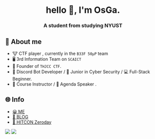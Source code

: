 <h1 align="center">hello 👋, I'm OsGa.</h1>
<h3 align="center">A student from studying NYUST</h3>

## 🐶 About me

- 🐮 CTF player , currently in the `B33F 50μP` team
- 🖥️ 3rd Information Team on `SCAICT`
- 👾 Founder of `THJCC CTF`.
- 🤖 Discord Bot Developer / 🌱 Junior in Cyber Security / 💻 Full-Stack Beginner.
- 📖 Course Instructor / 🎤 Agenda Speaker .

## 🌐 Info
- [😀 ME](https://osga.lol)
- [📄 BLOG](https://blog.osga.lol)
- [🐛 HITCON Zeroday](https://zeroday.hitcon.org/user/os24)

![](https://github-readme-stats.vercel.app/api?username=osga24&show_icons=true&theme=dracula)
![](https://github-readme-stats.vercel.app/api/top-langs/?username=Vincent550102&layout=compact&theme=dracula)
